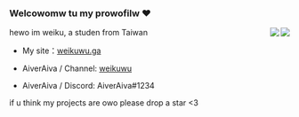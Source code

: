 ### Welcowomw tu my prowofilw ❤️ 

<img align="right" src="https://github-readme-stats.vercel.app/api/top-langs/?username=AiverAiva&show_icons=true&icon_color=df648c&text_color=718096&bg_color=00000000&hide_title=true&hide_border=true"/>
<img align="right" src="https://github-readme-stats.vercel.app/api?username=AiverAiva&show_icons=true&icon_color=df648c&text_color=718096&bg_color=00000000&hide_title=true&hide_border=true"/>

hewo im weiku, a studen from Taiwan

* My site：[weikuwu.ga](https://weikuwu.ga)

* AiverAiva / Channel: [weikuwu]([https://twitter.com/CattusGlavo](https://www.youtube.com/channel/UCuER7v8bBXWcgDQYhP0sdjA))
* AiverAiva / Discord: AiverAiva#1234

if u think my projects are owo please drop a star <3



<!--
**WeiKuOuO/WeiKuOuO** is a ✨ _special_ ✨ repository because its `README.md` (this file) appears on your GitHub profile.

Here are some ideas to get you started:

- 🔭 I’m currently working on ...
- 🌱 I’m currently learning ...
- 👯 I’m looking to collaborate on ...
- 🤔 I’m looking for help with ...
- 💬 Ask me about ...
- 📫 How to reach me: ...
- 😄 Pronouns: ...
- ⚡ Fun fact: ...
-->
